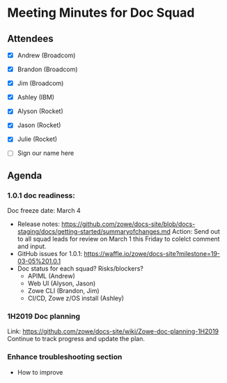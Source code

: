 # Meeting Minutes for Doc Squad

## Attendees

- [x] Andrew (Broadcom)
- [x] Brandon (Broadcom)
- [x] Jim (Broadcom)
- [x] Ashley (IBM)
- [x] Alyson (Rocket)
- [x] Jason (Rocket)
- [x] Julie (Rocket)
- [ ] Sign our name here


## Agenda 

### 1.0.1 doc readiness: 

Doc freeze date: March 4

- Release notes: https://github.com/zowe/docs-site/blob/docs-staging/docs/getting-started/summaryofchanges.md   Action: Send out to all squad leads for review on March 1 this Friday to colelct comment and input.
- GitHub issues for 1.0.1: https://waffle.io/zowe/docs-site?milestone=19-03-05%201.0.1
- Doc status for each squad? Risks/blockers?
  - APIML (Andrew)
  - Web UI (Alyson, Jason)
  - Zowe CLI (Brandon, Jim)
  - CI/CD, Zowe z/OS install (Ashley)
       
### 1H2019 Doc planning

Link: https://github.com/zowe/docs-site/wiki/Zowe-doc-planning-1H2019
Continue to track progress and update the plan. 

### Enhance troubleshooting section
- How to improve








